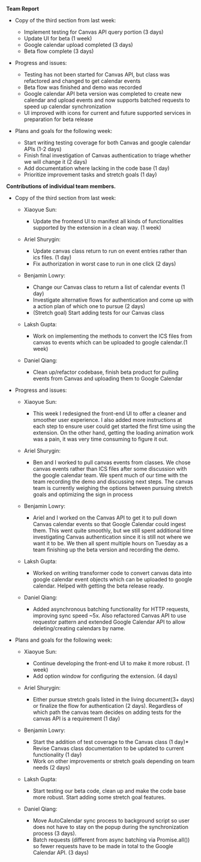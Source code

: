 **Team Report**

*   Copy of the third section from last week:
    *   Implement testing for Canvas API query portion (3 days)
    *   Update UI for beta (1 week)
    *   Google calendar upload completed (3 days)
    *   Beta flow complete (3 days)


*   Progress and issues:
    *   Testing has not been started for Canvas API, but class was refactored and changed to get calendar events
    *   Beta flow was finished and demo was recorded
    *   Google calendar API beta version was completed to create new calendar and upload events and now supports batched requests to speed up calendar synchronization
    *   UI improved with icons for current and future supported services in preparation for beta release


*   Plans and goals for the following week:
    *   Start writing testing coverage for both Canvas and google calendar APIs (1-2 days)
    *   Finish final investigation of Canvas authentication to triage whether we will change it (2 days)
    *   Add documentation where lacking in the code base (1 day)
    *   Prioritize improvement tasks and stretch goals (1 day)


**Contributions of individual team members.**

*   Copy of the third section from last week:
    *   Xiaoyue Sun:
        * Update the frontend UI to manifest all kinds of functionalities supported by the extension in a clean way. (1 week)

    *   Ariel Shurygin:
        * Update canvas class return to run on event entries rather than ics files. (1 day)
        * Fix authorization in worst case to run in one click (2 days)

    *   Benjamin Lowry:
        * Change our Canvas class to return a list of calendar events (1 day)
        * Investigate alternative flows for authentication and come up with a action plan of which one to pursue (2 days)
        * (Stretch goal) Start adding tests for our Canvas class

    *   Laksh Gupta:
        * Work on implementing the methods to convert the ICS files from canvas to events which can be uploaded to google calendar.(1 week)

    *   Daniel Qiang:
        * Clean up/refactor codebase, finish beta product for pulling events from Canvas and uploading them to Google Calendar

*   Progress and issues:
    *   Xiaoyue Sun:
        *  This week I redesigned the front-end UI to offer a cleaner and smoother user experience. I also added more instructions at each step to ensure user could get started the first time using the extension. On the other hand, getting the loading animation work was a pain, it was very time consuming to figure it out.

   	*   Ariel Shurygin:
   		* Ben and I worked to pull canvas events from classes. We chose canvas events rather than ICS files after some discussion with the google calendar team. We spent much of our time with the team recording the demo and discussing next steps. The canvas team is currently weighing the options between pursuing stretch goals and optimizing the sign in process 
   	
    *   Benjamin Lowry:
        * Ariel and I worked on the Canvas API to get it to pull down Canvas calendar events so that Google Calendar could ingest them. This went quite smoothly, but we still spent additional time investigating Canvas authentication since it is still not where we want it to be. We then all spent multiple hours on Tuesday as a team finishing up the beta version and recording the demo.

   	*   Laksh Gupta:
   	    * Worked on writing transformer code to convert canvas data into google calendar event objects which can be uploaded to google calendar. Helped with getting the beta release ready.

   	*   Daniel Qiang:
   	    * Added asynchronous batching functionality for HTTP requests, improving sync speed ~5x. Also refactored Canvas API to use requestor pattern and extended Google Calendar API to allow deleting/creating calendars by name.


*   Plans and goals for the following week:
    *   Xiaoyue Sun:
        *  Continue developing the front-end UI to make it more robust. (1 week)
        *  Add option window for configuring the extension. (4 days)
        
    *   Ariel Shurygin: 
        * Either pursue stretch goals listed in the living document(3+ days) or finalize the flow for authentication (2 days). Regardless of which path the canvas team decides on adding tests for the canvas API is a requirement (1 day)

    *   Benjamin Lowry:
        * Start the addition of test coverage to the Canvas class (1 day)* Revise Canvas class documentation to be updated to current functionality (1 day)
        * Work on other improvements or stretch goals depending on team needs (2 days) 
        
    *   Laksh Gupta:
        *  Start testing our beta code, clean up and make the code base more robust. Start adding some stretch goal features.

   	*   Daniel Qiang:
   	    *  Move AutoCalendar sync process to background script so user does not have to stay on the popup during the synchronization process (3 days). 
        * Batch requests (different from async batching via Promise.all()) so fewer requests have to be made in total to the Google Calendar API. (3 days)
